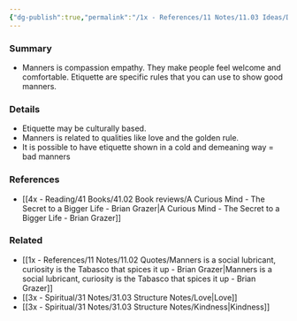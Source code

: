 ```yaml
---
{"dg-publish":true,"permalink":"/1x - References/11 Notes/11.03 Ideas/Difference between manners and etiquette/","title":"Difference between manners and etiquette","created":"2023-09-29T18:55:20.000+03:00","updated":"2024-02-14T20:18:33.827+03:00"}
---
```



### Summary
- Manners is compassion empathy. They make people feel welcome and comfortable. Etiquette are specific rules that you can use to show good manners.

### Details
- Etiquette may be culturally based.
- Manners is related to qualities like love and the golden rule.
- It is possible to have etiquette shown in a cold and demeaning way = bad manners

### References
- [[4x - Reading/41 Books/41.02 Book reviews/A Curious Mind - The Secret to a Bigger Life - Brian Grazer\|A Curious Mind - The Secret to a Bigger Life - Brian Grazer]]

### Related
- [[1x - References/11 Notes/11.02 Quotes/Manners is a social lubricant, curiosity is the Tabasco that spices it up - Brian Grazer\|Manners is a social lubricant, curiosity is the Tabasco that spices it up - Brian Grazer]]
- [[3x - Spiritual/31 Notes/31.03 Structure Notes/Love\|Love]]
- [[3x - Spiritual/31 Notes/31.03 Structure Notes/Kindness\|Kindness]]